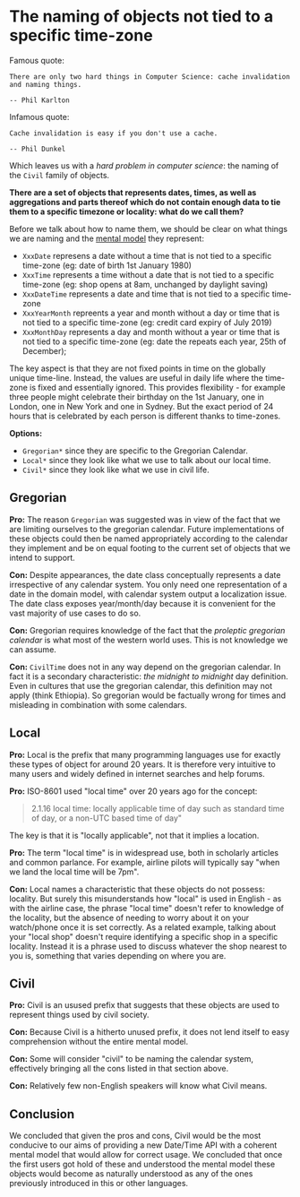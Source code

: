 # The naming of objects not tied to a specific time-zone

Famous quote:

    There are only two hard things in Computer Science: cache invalidation and naming things.

    -- Phil Karlton

Infamous quote:

    Cache invalidation is easy if you don't use a cache.

    -- Phil Dunkel

Which leaves us with a *hard problem in computer science*: the naming of the `Civil` family of objects.

**There are a set of objects that represents dates, times, as well as aggregations and parts thereof which do not contain enough data to tie them to a specific timezone or locality: what do we call them?**

Before we talk about how to name them, we should be clear on what things we are naming and the [mental model](./mentalmodel.md) they represent:

 * `XxxDate` represens a date without a time that is not tied to a specific time-zone (eg: date of birth 1st January 1980)
 * `XxxTime` represents a time without a date that is not tied to a specific time-zone (eg: shop opens at 8am, unchanged by daylight saving)
 * `XxxDateTime` represents a date and time that is not tied to a specific time-zone
 * `XxxYearMonth` repreents a year and month without a day or time that is not tied to a specific time-zone (eg: credit card expiry of July 2019)
 * `XxxMonthDay` represents a day and month without a year or time that is not tied to a specific time-zone (eg: date the repeats each year, 25th of December);

The key aspect is that they are not fixed points in time on the globally unique time-line. Instead, the values are useful in daily life where the time-zone is fixed and essentially ignored. This provides flexibility - for example three people might celebrate their birthday on the 1st January, one in London, one in New York and one in Sydney. But the exact period of 24 hours that is celebrated by each person  is different thanks to time-zones.

**Options:**

 * `Gregorian*` since they are specific to the Gregorian Calendar.
 * `Local*` since they look like what we use to talk about our local time.
 * `Civil*` since they look like what we use in civil life.

## Gregorian

**Pro:** The reason `Gregorian` was suggested was in view of the fact that we are limiting ourselves to the gregorian calendar. Future implementations of these objects could then be named appropriately according to the calendar they implement and be on equal footing to the current set of objects that we intend to support.

**Con:** Despite appearances, the date class conceptually represents a date irrespective of any calendar system. You only need one representation of a date in the domain model, with calendar system output a localization issue. The date class exposes year/month/day because it is convenient for the vast majority of use cases to do so.

**Con:** Gregorian requires knowledge of the fact that the *proleptic gregorian calendar* is what most of the western world uses. This is not knowledge we can assume.

**Con:** `CivilTime` does not in any way depend on the gregorian calendar. In fact it is a secondary characteristic: *the midnight to midnight* day definition. Even in cultures that use the gregorian calendar, this definition may not apply (think Ethiopia). So gregorian would be factually wrong for times and misleading in combination with some calendars.

## Local

**Pro:** Local is the prefix that many programming languages use for exactly these types of object for around 20 years. It is therefore very intuitive to many users and widely defined in internet searches and help forums.

**Pro:** ISO-8601 used "local time" over 20 years ago for the concept:

> 2.1.16 local time: locally applicable time of day such as standard time of day, or a non-UTC based time of day"

The key is that it is "locally applicable", not that it implies a location.

**Pro:** The term "local time" is in widespread use, both in scholarly articles and common parlance. For example, airline pilots will typically say "when we land the local time will be 7pm".

**Con:** Local names a characteristic that these objects do not possess: locality. But surely this misunderstands how "local" is used in English - as with the airline case, the phrase "local time" doesn't refer to knowledge of the locality, but the absence of needing to worry about it on your watch/phone once it is set correctly. As a related example, talking about your "local shop" doesn't require identifying a specific shop in a specific locality. Instead it is a phrase used to discuss whatever the shop nearest to you is, something that varies depending on where you are.

## Civil

**Pro:** Civil is an usused prefix that suggests that these objects are used to represent things used by civil society.

**Con:** Because Civil is a hitherto unused prefix, it does not lend itself to easy comprehension without the entire mental model.

**Con:** Some will consider "civil" to be naming the calendar system, effectively bringing all the cons listed in that section above.

**Con:** Relatively few non-English speakers will know what Civil means.

## Conclusion

We concluded that given the pros and cons, Civil would be the most conducive to our aims of providing a new Date/Time API with a coherent mental model that would allow for correct usage. We concluded that once the first users got hold of these and understood the mental model these objects would become as naturally understood as any of the ones previously introduced in this or other languages.
